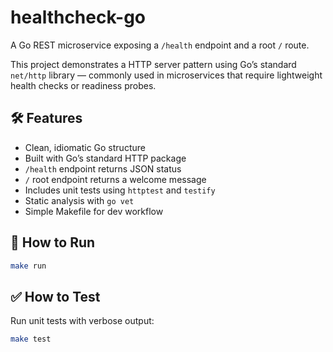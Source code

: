 # healthcheck-go

A Go REST microservice exposing a `/health` endpoint and a root `/` route.

This project demonstrates a HTTP server pattern using Go’s standard `net/http` library — commonly used in microservices that require lightweight health checks or readiness probes.

## 🛠 Features

- Clean, idiomatic Go structure
- Built with Go’s standard HTTP package
- `/health` endpoint returns JSON status
- `/` root endpoint returns a welcome message
- Includes unit tests using `httptest` and `testify`
- Static analysis with `go vet`
- Simple Makefile for dev workflow

## 🚀 How to Run

```bash
make run
```

## ✅ How to Test

Run unit tests with verbose output:

```bash
make test
```